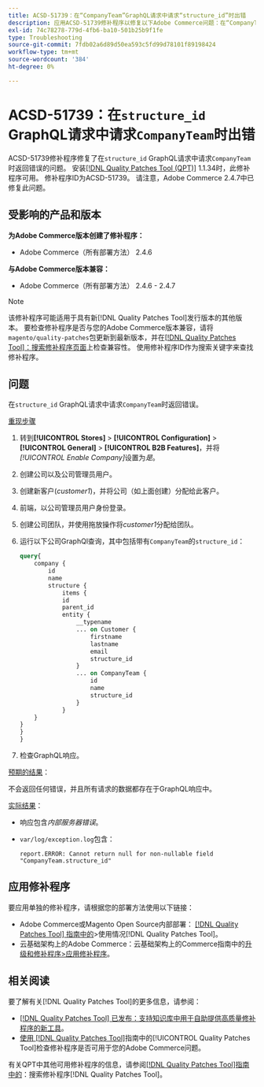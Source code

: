 ```yaml
---
title: ACSD-51739：在“CompanyTeam”GraphQL请求中请求“structure_id”时出错
description: 应用ACSD-51739修补程序以修复以下Adobe Commerce问题：在“CompanyTeam”GraphQL请求中请求“structure_id”时返回错误。
exl-id: 74c78278-779d-4fb6-ba10-501b25b9f1fe
type: Troubleshooting
source-git-commit: 7fdb02a6d89d50ea593c5fd99d78101f89198424
workflow-type: tm+mt
source-wordcount: '384'
ht-degree: 0%

---
```


# ACSD-51739：在`structure_id` GraphQL请求中请求`CompanyTeam`时出错

ACSD-51739修补程序修复了在`structure_id` GraphQL请求中请求`CompanyTeam`时返回错误的问题。 安装[[!DNL Quality Patches Tool (QPT)]](https://experienceleague.adobe.com/zh-hans/docs/commerce-operations/tools/quality-patches-tool/quality-patches-tool-to-self-serve-quality-patches) 1.1.34时，此修补程序可用。 修补程序ID为ACSD-51739。 请注意，Adobe Commerce 2.4.7中已修复此问题。

## 受影响的产品和版本

**为Adobe Commerce版本创建了修补程序：**

* Adobe Commerce（所有部署方法） 2.4.6

**与Adobe Commerce版本兼容：**

* Adobe Commerce（所有部署方法） 2.4.6 - 2.4.7

>[!NOTE]
>
>该修补程序可能适用于具有新[!DNL Quality Patches Tool]发行版本的其他版本。 要检查修补程序是否与您的Adobe Commerce版本兼容，请将`magento/quality-patches`包更新到最新版本，并在[[!DNL Quality Patches Tool]：搜索修补程序页面](https://experienceleague.adobe.com/tools/commerce-quality-patches/index.html?lang=zh-Hans)上检查兼容性。 使用修补程序ID作为搜索关键字来查找修补程序。

## 问题

在`structure_id` GraphQL请求中请求`CompanyTeam`时返回错误。

<u>重现步骤</u>

1. 转到&#x200B;**[!UICONTROL Stores]** > **[!UICONTROL Configuration]** > **[!UICONTROL General]** > **[!UICONTROL B2B Features]**，并将&#x200B;*[!UICONTROL Enable Company]*&#x200B;设置为&#x200B;*是*。
1. 创建公司以及公司管理员用户。
1. 创建新客户(*customer1*)，并将公司（如上面创建）分配给此客户。
1. 前端，以公司管理员用户身份登录。
1. 创建公司团队，并使用拖放操作将&#x200B;*customer1*&#x200B;分配给团队。
1. 运行以下公司GraphQl查询，其中包括带有`CompanyTeam`的`structure_id`：

   ```GraphQL
   query{
       company {
           id
           name
           structure {
               items {
               id
               parent_id
               entity {
                   __typename
                   ... on Customer {
                       firstname
                       lastname
                       email
                       structure_id
                   }
                   ... on CompanyTeam {
                       id
                       name
                       structure_id
                   }
               }
       }
   }
   }
   }
   ```

1. 检查GraphQL响应。

<u>预期的结果</u>：

不会返回任何错误，并且所有请求的数据都存在于GraphQL响应中。

<u>实际结果</u>：

* 响应包含&#x200B;*内部服务器错误*。
* `var/log/exception.log`包含：

  ```
  report.ERROR: Cannot return null for non-nullable field "CompanyTeam.structure_id"
  ```

## 应用修补程序

要应用单独的修补程序，请根据您的部署方法使用以下链接：

* Adobe Commerce或Magento Open Source内部部署： [[!DNL Quality Patches Tool] 指南中的](/help/tools/quality-patches-tool/usage.md)>使用情况[!DNL Quality Patches Tool]。
* 云基础架构上的Adobe Commerce：云基础架构上的Commerce指南中的[升级和修补程序>应用修补程序](https://experienceleague.adobe.com/docs/commerce-cloud-service/user-guide/develop/upgrade/apply-patches.html?lang=zh-Hans)。

## 相关阅读

要了解有关[!DNL Quality Patches Tool]的更多信息，请参阅：

* [[!DNL Quality Patches Tool] 已发布：支持知识库中用于自助提供高质量修补程序的新工具](https://experienceleague.adobe.com/zh-hans/docs/commerce-operations/tools/quality-patches-tool/quality-patches-tool-to-self-serve-quality-patches)。
* [使用 [!DNL Quality Patches Tool]](/help/tools/quality-patches-tool/patches-available-in-qpt/check-patch-for-magento-issue-with-magento-quality-patches.md)指南中的[!UICONTROL Quality Patches Tool]检查修补程序是否可用于您的Adobe Commerce问题。


有关QPT中其他可用修补程序的信息，请参阅[[!DNL Quality Patches Tool]指南中的](https://experienceleague.adobe.com/tools/commerce-quality-patches/index.html?lang=zh-Hans)：搜索修补程序[!DNL Quality Patches Tool]。
